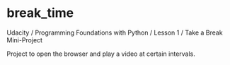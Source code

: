 # break_time
Udacity / Programming Foundations with Python / Lesson 1 / Take a Break Mini-Project

Project to open the browser and play a video at certain intervals.
